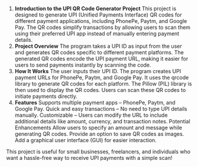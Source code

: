1) **Introduction to the UPI QR Code Generator Project**
   This project is designed to generate UPI (Unified Payments Interface) QR codes for different payment applications, including PhonePe, Paytm, and Google Pay. The QR codes simplify transactions by allowing users to scan them using their preferred UPI app instead of manually entering payment details.
2) **Project Overview**
   The program takes a UPI ID as input from the user and generates QR codes specific to different payment platforms. The generated QR codes encode the UPI payment URL, making it easier for users to send payments instantly by scanning the code.
3) **How It Works**
   The user inputs their UPI ID.
   The program creates UPI payment URLs for PhonePe, Paytm, and Google Pay.
   It uses the qrcode library to generate QR codes for each platform.
   The Pillow (PIL) library is then used to display the QR codes.
   Users can scan these QR codes to initiate payments directly.
4) **Features**
   Supports multiple payment apps – PhonePe, Paytm, and Google Pay.
   Quick and easy transactions – No need to type UPI details manually.
   Customizable – Users can modify the URL to include additional details like amount, currency, and transaction notes.
   Potential Enhancements
   Allow users to specify an amount and message while generating QR codes.
   Provide an option to save QR codes as images.
   Add a graphical user interface (GUI) for easier interaction.

This project is useful for small businesses, freelancers, and individuals who want a hassle-free way to receive UPI payments with a simple scan!
